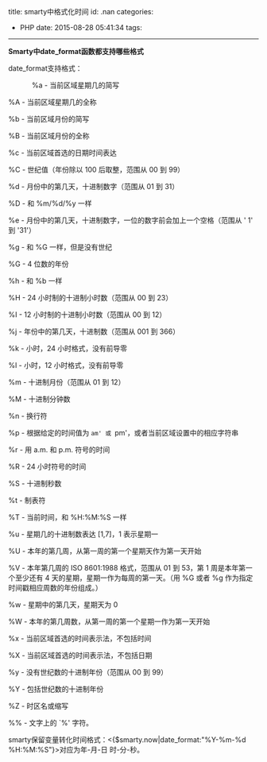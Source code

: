 title: smarty中格式化时间
id: .nan
categories:
  - PHP
date: 2015-08-28 05:41:34
tags:
---

**Smarty中date_format函数都支持哪些格式**

date_format支持格式：

            %a - 当前区域星期几的简写

%A - 当前区域星期几的全称

%b - 当前区域月份的简写

%B - 当前区域月份的全称

%c - 当前区域首选的日期时间表达

%C - 世纪值（年份除以 100 后取整，范围从 00 到 99）

%d - 月份中的第几天，十进制数字（范围从 01 到 31）

%D - 和 %m/%d/%y 一样

%e - 月份中的第几天，十进制数字，一位的数字前会加上一个空格（范围从 ' 1' 到 '31'）

%g - 和 %G 一样，但是没有世纪

%G - 4 位数的年份

%h - 和 %b 一样

%H - 24 小时制的十进制小时数（范围从 00 到 23）

%I - 12 小时制的十进制小时数（范围从 00 到 12）

%j - 年份中的第几天，十进制数（范围从 001 到 366）

%k - 小时，24 小时格式，没有前导零

%l - 小时，12 小时格式，没有前导零

%m - 十进制月份（范围从 01 到 12）

%M - 十进制分钟数

%n - 换行符

%p - 根据给定的时间值为 `am' 或 `pm'，或者当前区域设置中的相应字符串

%r - 用 a.m. 和 p.m. 符号的时间

%R - 24 小时符号的时间

%S - 十进制秒数

%t - 制表符

%T - 当前时间，和 %H:%M:%S 一样

%u - 星期几的十进制数表达 [1,7]，1 表示星期一

%U - 本年的第几周，从第一周的第一个星期天作为第一天开始

%V - 本年第几周的 ISO 8601:1988 格式，范围从 01 到 53，第 1 周是本年第一个至少还有 4 天的星期，星期一作为每周的第一天。（用 %G 或者 %g 作为指定时间戳相应周数的年份组成。）

%w - 星期中的第几天，星期天为 0

%W - 本年的第几周数，从第一周的第一个星期一作为第一天开始

%x - 当前区域首选的时间表示法，不包括时间

%X - 当前区域首选的时间表示法，不包括日期

%y - 没有世纪数的十进制年份（范围从 00 到 99）

%Y - 包括世纪数的十进制年份

%Z - 时区名或缩写

%% - 文字上的 `%' 字符。

smarty保留变量转化时间格式：&lt;{$smarty.now|date_format:"%Y-%m-%d %H:%M:%S"}&gt;对应为年-月-日 时-分-秒。

&nbsp;